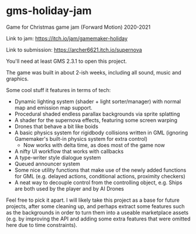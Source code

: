 # gms-holiday-jam
Game for Christmas game jam (Forward Motion) 2020-2021

Link to jam: https://itch.io/jam/gamemaker-holiday

Link to submission: https://archer6621.itch.io/supernova

You'll need at least GMS 2.3.1 to open this project.

The game was built in about 2-ish weeks, including all sound, music and graphics.

Some cool stuff it features in terms of tech:
- Dynamic lighting system (shader + light sorter/manager) with normal map and emission map support.
- Procedural shaded endless parallax backgrounds via sprite splatting
- A shader for the supernova effects, featuring some screen warping
- Drones that behave a bit like boids
- A basic physics system for rigidbody collisions written in GML (ignoring Gamemaker's built-in physics system for extra control)
    - Now works with delta time, as does most of the game now
- A nifty UI workflow that works with callbacks
- A type-writer style dialogue system
- Queued announcer system
- Some nice utility functions that make use of the newly added functions for GML (e.g. delayed actions, conditional actions, proximity checkers)
- A neat way to decouple control from the controlling object, e.g. Ships are both used by the player and by AI Drones

Feel free to pick it apart. I will likely take this project as a base for future projects, after some cleaning up, and perhaps extract some features such as the backgrounds in order to turn them into a useable marketplace assets (e.g. by improving the API and adding some extra features that were omitted here due to time constraints).
